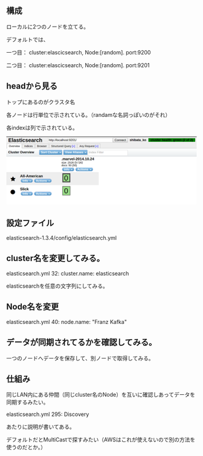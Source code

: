 
## 構成

ローカルに2つのノードを立てる。

デフォルトでは、

一つ目： cluster:elascicsearch, Node:[random]. port:9200

二つ目： cluster:elascicsearch, Node:[random]. port:9201


## headから見る

トップにあるのがクラスタ名

各ノードは行単位で示されている。（randamな名詞っぽいのがそれ）

各indexは列で示されている。

![alt](./headPlugin.png)


## 設定ファイル

elasticsearch-1.3.4/config/elasticsearch.yml

## cluster名を変更してみる。

elasticsearch.yml 32: cluster.name: elasticsearch

elasticsearchを任意の文字列にしてみる。

## Node名を変更

elasticsearch.yml 40: node.name: "Franz Kafka"

## データが同期されてるかを確認してみる。

一つのノードへデータを保存して、別ノードで取得してみる。

## 仕組み

同じLAN内にある仲間（同じcluster名のNode）を互いに確認しあってデータを同期するみたい。

elasticsearch.yml 295: Discovery

あたりに説明が書いてある。

デフォルトだとMultiCastで探すみたい（AWSはこれが使えないので別の方法を使うのだとか。）

